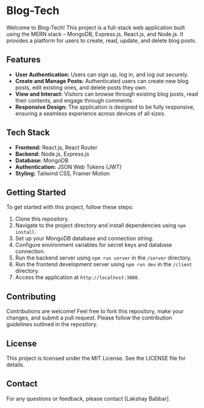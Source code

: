 # Blog-Tech

Welcome to Blog-Tech! This project is a full-stack web application built using the MERN stack – MongoDB, Express.js, React.js, and Node.js. It provides a platform for users to create, read, update, and delete blog posts.

## Features

- **User Authentication:** Users can sign up, log in, and log out securely.
- **Create and Manage Posts:** Authenticated users can create new blog posts, edit existing ones, and delete posts they own.
- **View and Interact:** Visitors can browse through existing blog posts, read their contents, and engage through comments.
- **Responsive Design:** The application is designed to be fully responsive, ensuring a seamless experience across devices of all sizes.

## Tech Stack

- **Frontend:** React.js, React Router
- **Backend:** Node.js, Express.js
- **Database:** MongoDB
- **Authentication:** JSON Web Tokens (JWT)
- **Styling:** Tailwind CSS, Framer Motion

## Getting Started

To get started with this project, follow these steps:

1. Clone this repository.
2. Navigate to the project directory and install dependencies using `npm install`.
3. Set up your MongoDB database and connection string.
4. Configure environment variables for secret keys and database connection.
5. Run the backend server using `npm run server` in the `/server` directory.
6. Run the frontend development server using `npm run dev` in the `/client` directory.
7. Access the application at `http://localhost:3000`.

## Contributing

Contributions are welcome! Feel free to fork this repository, make your changes, and submit a pull request. Please follow the contribution guidelines outlined in the repository.

## License

This project is licensed under the MIT License. See the LICENSE file for details.

## Contact

For any questions or feedback, please contact [Lakshay Babbar].

